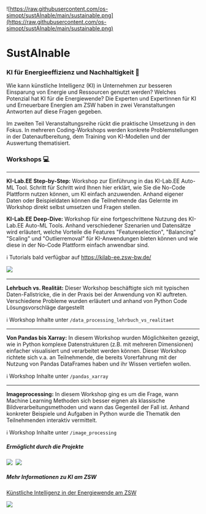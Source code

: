 ![https://raw.githubusercontent.com/os-simopt/sustAInable/main/sustainable.png](https://raw.githubusercontent.com/os-simopt/sustAInable/main/sustainable.png)

# Sust**AI**nable 
### KI für Energieeffizienz und Nachhaltigkeit 🌱
Wie kann künstliche Intelligenz (KI) in Unternehmen zur besseren Einsparung von Energie und Ressourcen genutzt werden? 
Welches Potenzial hat KI für die Energiewende? 
Die Experten und Expertinnen für KI und Erneuerbare Energien am ZSW haben in zwei Veranstaltungen Antworten auf diese Fragen gegeben.

Im zweiten Teil Veranstaltungsreihe rückt die praktische Umsetzung in den Fokus. 
In mehreren Coding-Workshops werden konkrete Problemstellungen in der Datenaufbereitung, dem Training von KI-Modellen und der Auswertung thematisiert.

### Workshops 💻

---

**KI-Lab.EE Step-by-Step:**
Workshop zur Einführung in das KI-Lab.EE Auto-ML Tool. Schritt für Schritt wird Ihnen hier erklärt, wie Sie die No-Code Plattform nutzen können, um KI einfach anzuwenden.
Anhand eigener Daten oder Beispieldaten können die Teilnehmende das Gelernte im Workshop direkt selbst umsetzen und Fragen stellen.

**KI-Lab.EE Deep-Dive:**
Workshop für eine fortgeschrittene Nutzung des KI-Lab.EE Auto-ML Tools. Anhand verschiedener Szenarien und Datensätze wird erläutert, welche Vorteile die Features "Featureselection", "Balancing" "Scaling" und "Outlierremoval" für KI-Anwendungen bieten können und wie diese in der No-Code Plattform einfach anwendbar sind.

ℹ️ Tutorials bald verfügbar auf https://kilab-ee.zsw-bw.de/

<a href="https://kilab-ee.zsw-bw.de/" target="_blank"><img src="https://kilab-ee.zsw-bw.de/app/static/img/ki_lab_logo.svg" width="100"></a>

---

**Lehrbuch vs. Realität:**
Dieser Workshop beschäftigte sich mit typischen Daten-Fallstricke, die in der Praxis bei der Anwendung von KI auftreten. 
Verschiedene Probleme wurden erläutert und anhand von Python Code Lösungsvorschläge dargestellt

ℹ️ Workshop Inhalte unter `/data_processing_lehrbuch_vs_realitaet`

---

**Von Pandas bis Xarray:**
In diesem Workshop wurden Möglichkeiten gezeigt, wie in Python komplexe Datenstrukturen (z.B. mit mehreren Dimensionen) einfacher visualisiert und verarbeitet werden können.
Dieser Workshop richtete sich v.a. an Teilnehmende, die bereits Vorerfahrung mit der Nutzung von Pandas DataFrames haben und ihr Wissen vertiefen wollen.

ℹ️ Workshop Inhalte unter `/pandas_xarray`

---

**Imageprocessing:**
In diesem Workshop ging es um die Frage, wann Machine Learning Methoden sich besser eignen als klassische Bildverarbeitungsmethoden und wann das Gegenteil der Fall ist.
Anhand konkreter Beispiele und Aufgaben in Python wurde die Thematik den Teilnehmenden interaktiv vermittelt.

ℹ️ Workshop Inhalte unter `/image_processing`


##### Ermöglicht durch die Projekte

<a href="https://kilab-ee.zsw-bw.de/" target="_blank"><img src="https://kilab-ee.zsw-bw.de/app/static/img/ki_lab_logo.svg" width="100"></a>&nbsp;&nbsp;<a href="https://klima-neutral-digital.de/" target="_blank"><img src="http://ki-events.zsw-bw.de/wp-content/uploads/2022/08/MD_zentrum_KlimaNeutralDigital-e1661869907324-1024x222.png" width="150"></a>

##### Mehr Informationen zu KI am ZSW
<a href="https://www.zsw-bw.de/forschung/energiewende-systemoptimierung/themen/kuenstliche-intelligenz-in-der-energiewende.html" target="_blank">Künstliche Intelligenz in der Energiewende am ZSW </a>

<img src="https://kilab-ee.zsw-bw.de/app/static/img/zsw_logo.svg" width="80"> 
